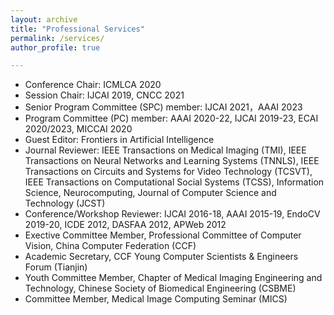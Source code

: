 ```yaml
---
layout: archive
title: "Professional Services"
permalink: /services/
author_profile: true

---
```


-  Conference Chair: ICMLCA 2020
-  Session Chair: IJCAI 2019, CNCC 2021
-  Senior Program Committee (SPC) member: IJCAI 2021，AAAI 2023
-  Program Committee (PC) member: AAAI 2020-22, IJCAI 2019-23,  ECAI 2020/2023, MICCAI 2020
-  Guest Editor: Frontiers in Artificial Intelligence
-  Journal Reviewer: IEEE Transactions on Medical Imaging (TMI), IEEE Transactions on Neural Networks and Learning Systems (TNNLS), IEEE Transactions on Circuits and Systems for Video Technology (TCSVT), IEEE Transactions on Computational Social Systems (TCSS), Information Science, Neurocomputing, Journal of Computer Science and Technology (JCST)
-  Conference/Workshop Reviewer: IJCAI 2016-18, AAAI 2015-19, EndoCV 2019-20, ICDE 2012, DASFAA 2012, APWeb 2012
-  Exective Committee Member, Professional Committee of Computer Vision, China Computer Federation (CCF)
-  Academic Secretary, CCF Young Computer Scientists \& Engineers Forum (Tianjin)
-  Youth Committee Member, Chapter of Medical Imaging Engineering and Technology, Chinese Society of Biomedical Engineering (CSBME)
-  Committee Member, Medical Image Computing Seminar (MICS)

